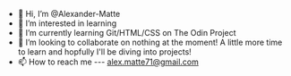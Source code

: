 - 👋 Hi, I’m @Alexander-Matte
- 👀 I’m interested in learning 
- 🌱 I’m currently learning Git/HTML/CSS on The Odin Project
- 💞️ I’m looking to collaborate on nothing at the moment! A little more time to learn and hopfully I'll be diving into projects!
- 📫 How to reach me --- alex.matte71@gmail.com

<!---
Alexander-Matte/Alexander-Matte is a ✨ special ✨ repository because its `README.md` (this file) appears on your GitHub profile.
You can click the Preview link to take a look at your changes.
--->
